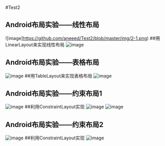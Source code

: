 #Test2
## Android布局实验——线性布局
![image]https://github.com/aneeed/Test2/blob/master/img/2-1.png)
##用LinearLayout来实现线性布局
![image](https://github.com/aneeed/Test2/blob/master/img/2-1code.png)
## Android布局实验——表格布局
![image](https://github.com/aneeed/Test2/blob/master/img/2-2.png)
##用TableLayout来实现表格布局
![image](https://github.com/aneeed/Test2/blob/master/img/2-2code.png)
## Android布局实验——约束布局1
![image](https://github.com/aneeed/Test2/blob/master/img/2-3.png)
##利用ConstraintLayout实现
![image](https://github.com/aneeed/Test2/blob/master/img/2-3code1.png)
![image](https://github.com/aneeed/Test2/blob/master/img/2-3code2.png)
## Android布局实验——约束布局2
![image](https://github.com/aneeed/Test2/blob/master/img/2-4.png)
##利用ConstraintLayout实现
![image](https://github.com/aneeed/Test2/blob/master/img/2-4code.png)
